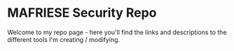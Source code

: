 # MAFRIESE Security Repo
Welcome to my repo page - here you'll find the links and descriptions to the different tools I'm creating / modifying.
